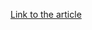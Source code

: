 [Link to the article](https://picussecurity.com/blog/emotet-technical-analysis-part-2-powershell-unveiled)
